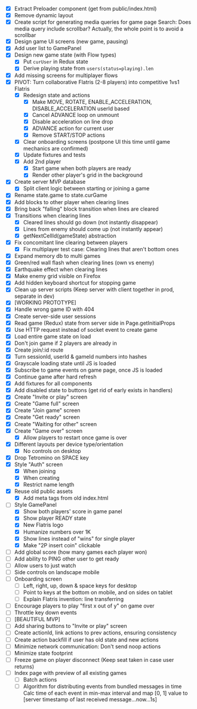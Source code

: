 * [x] Extract Preloader component (get from public/index.html)
* [x] Remove dynamic layout
* [x] Create script for generating media queries for game page
      Search: Does media query include scrollbar? Actually, the whole point is to avoid a scrollbar
* [x] Design game UI screens (new game, pausing)
* [x] Add user list to GamePanel
* [x] Design new game state (with Flow types)
  * [x] Put `curUser` in Redux state
  * [x] Derive playing state from `users(status=playing).len`
* [x] Add missing screens for multiplayer flows
* [x] PIVOT: Turn collaborative Flatris (2-8 players) into competitive 1vs1 Flatris
  * [x] Redesign state and actions
    * [x] Make MOVE, ROTATE, ENABLE_ACCELERATION, DISABLE_ACCELERATION userId based
    * [x] Cancel ADVANCE loop on unmount
    * [x] Disable acceleration on line drop
    * [x] ADVANCE action for current user
    * [x] Remove START/STOP actions
  * [x] Clear onboarding screens (postpone UI this time until game mechanics are confirmed)
  * [x] Update fixtures and tests
  * [x] Add 2nd player
    * [x] Start game when both players are ready
    * [x] Render other player's grid in the background
* [x] Create server MVP database
  * [x] Split client logic between starting or joining a game
* [x] Rename state.game to state.curGame
* [x] Add blocks to other player when clearing lines
* [x] Bring back "falling" block transition when lines are cleared
* [x] Transitions when clearing lines
  * [x] Cleared lines should go down (not instantly disappear)
  * [x] Lines from enemy should come up (not instantly appear)
  * [x] getNextCellId(gameState) abstraction
* [x] Fix concomitant line clearing between players
  * [x] Fix multiplayer test case: Clearing lines that aren't bottom ones
* [x] Expand memory db to multi games
* [x] Green/red wall flash when clearing lines (own vs enemy)
* [x] Earthquake effect when clearing lines
* [x] Make enemy grid visible on Firefox
* [x] Add hidden keyboard shortcut for stopping game
* [x] Clean up server scripts (Keep server with client together in prod, separate in dev)
* [x] [WORKING PROTOTYPE]
* [x] Handle wrong game ID with 404
* [x] Create server-side user sessions
* [x] Read game (Redux) state from server side in Page.getInitialProps
* [x] Use HTTP request instead of socket event to create game
* [x] Load entire game state on load
* [x] Don't join game if 2 players are already in
* [x] Create join/:id route
* [x] Turn sessionId, userId & gameId numbers into hashes
* [x] Grayscale loading state until JS is loaded
* [x] Subscribe to game events on game page, once JS is loaded
* [x] Continue game after hard refresh
* [x] Add fixtures for all components
* [x] Add disabled state to buttons (get rid of early exists in handlers)
* [x] Create "Invite or play" screen
* [x] Create "Game full" screen
* [x] Create "Join game" screen
* [x] Create "Get ready" screen
* [x] Create "Waiting for other" screen
* [x] Create "Game over" screen
  * [x] Allow players to restart once game is over
* [x] Different layouts per device type/orientation
  * [x] No controls on desktop
* [x] Drop Tetromino on SPACE key
* [x] Style "Auth" screen
  * [x] When joining
  * [x] When creating
  * [x] Restrict name length
* [x] Reuse old public assets
  * [x] Add meta tags from old index.html
* [ ] Style GamePanel
  * [x] Show both players' score in game panel
  * [x] Show player READY state
  * [x] New Flatris logo
  * [x] Humanize numbers over 1K
  * [x] Show lines instead of "wins" for single player
  * [x] Make "2P insert coin" clickable
* [ ] Add global score (how many games each player won)
* [ ] Add ability to PING other user to get ready
* [ ] Allow users to just watch
* [ ] Side controls on landscape mobile
* [ ] Onboarding screen
  * [ ] Left, right, up, down & space keys for desktop
  * [ ] Point to keys at the bottom on mobile, and on sides on tablet
  * [ ] Explain Flatris invention: line transferring
* [ ] Encourage players to play "first x out of y" on game over
* [ ] Throttle key down events
* [ ] [BEAUTIFUL MVP]
* [ ] Add sharing buttons to "Invite or play" screen
* [ ] Create actionId, link actions to prev actions, ensuring consistency
* [ ] Create action backfill if user has old state and new actions
* [ ] Minimize network communication: Don't send noop actions
* [ ] Minimize state footprint
* [ ] Freeze game on player disconnect (Keep seat taken in case user returns)
* [ ] Index page with preview of all existing games
  * [ ] Batch actions
  * [ ] Algorithm for distributing events from bundled messages in time
        Calc time of each event in min-max interval and map [0, 1] value to [server timestamp of last received message...now...1s]
